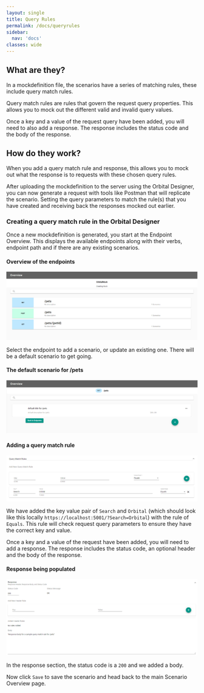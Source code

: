 ```yaml
---
layout: single
title: Query Rules
permalink: /docs/queryrules
sidebar:
  nav: 'docs'
classes: wide
---
```


## What are they?

In a mockdefinition file, the scenarios have a series of matching rules, these include query match rules.

Query match rules are rules that govern the request query properties. This allows you to mock out the different
valid and invalid query values.

Once a key and a value of the request query have been added, you will need to also add a response. The response
includes the status code and the body of the response.

## How do they work?

When you add a query match rule and response, this allows you to mock out what the response is to requests with
these chosen query rules.

After uploading the mockdefinition to the server using the Orbital Designer, you can now generate a request with
tools like Postman that will replicate the scenario. Setting the query parameters to match the rule(s) that you
have created and receiving back the responses mocked out earlier.

### Creating a query match rule in the Orbital Designer

Once a new mockdefinition is generated, you start at the Endpoint Overview. This displays the available endpoints
along with their verbs, endpoint path and if there are any existing scenarios.

#### Overview of the endpoints

![Endpoint Overview](../../../assets/images/orbital-ui/endpointoverview.png)

Select the endpoint to add a scenario, or update an existing one. There will be a default scenario to get going.

#### The default scenario for /pets

![Scenario Overview](../../../assets/images/orbital-ui/scenariooverview.png)

#### Adding a query match rule

![Query Request Match - Request](../../../assets/images/request-match-rules/addingquerymatchrule.png)

We have added the key value pair of `Search` and `Orbital` (which should look like
this locally `https://localhost:5001/?Search=Orbital`) with the rule of `Equals`. This
rule will check request query parameters to ensure they have the correct key and value.

Once a key and a value of the request have been added, you will need to add a response. The response includes
the status code, an optional header and the body of the response.

#### Response being populated

![Query Request Match - Response](../../../assets/images/request-match-rules/addingquerymatchruleresponse.png)

In the response section, the status code is a `200` and we added a body.

Now click `Save` to save the scenario and head back to the main Scenario Overview page.
